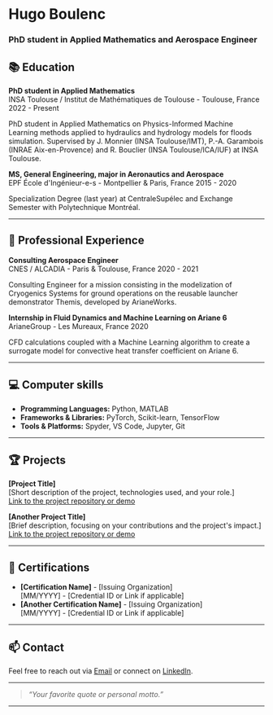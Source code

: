 # Hugo Boulenc

### PhD student in Applied Mathematics and Aerospace Engineer

## 📚 Education

**PhD student in Applied Mathematics**  
INSA Toulouse / Institut de Mathématiques de Toulouse - Toulouse, France
2022 - Present 

PhD student in Applied Mathematics on Physics-Informed Machine Learning methods applied to hydraulics and hydrology models for floods simulation. Supervised by J. Monnier (INSA Toulouse/IMT), P.-A. Garambois (INRAE Aix-en-Provence) and R. Bouclier (INSA Toulouse/ICA/IUF) at INSA Toulouse.

**MS, General Engineering, major in Aeronautics and Aerospace**  
EPF École d'Ingénieur-e-s - Montpellier & Paris, France
2015 - 2020 

Specialization Degree (last year) at CentraleSupélec and Exchange Semester with Polytechnique Montréal.

---

## 💼 Professional Experience

**Consulting Aerospace Engineer**  
CNES / ALCADIA - Paris & Toulouse, France
2020 - 2021

Consulting Engineer for a mission consisting in the modelization of Cryogenics Systems for ground operations on the reusable launcher demonstrator Themis, developed by ArianeWorks.

**Internship in Fluid Dynamics and Machine Learning on Ariane 6**  
ArianeGroup - Les Mureaux, France
2020

CFD calculations coupled with a Machine Learning algorithm to create a surrogate model for convective heat transfer coefficient on Ariane 6.

---

## 💻 Computer skills

- **Programming Languages:** Python, MATLAB
- **Frameworks & Libraries:** PyTorch, Scikit-learn, TensorFlow
- **Tools & Platforms:** Spyder, VS Code, Jupyter, Git

---

## 🏆 Projects

**[Project Title]**  
[Short description of the project, technologies used, and your role.]  
[Link to the project repository or demo](https://github.com/your-project)

**[Another Project Title]**  
[Brief description, focusing on your contributions and the project's impact.]  
[Link to the project repository or demo](https://github.com/your-other-project)

---

## 📜 Certifications

- **[Certification Name]** - [Issuing Organization]  
  [MM/YYYY] - [Credential ID or Link if applicable]  
- **[Another Certification Name]** - [Issuing Organization]  
  [MM/YYYY] - [Credential ID or Link if applicable]  

---

## 📫 Contact

Feel free to reach out via [Email](mailto:hugo.boulenc@insa-toulouse.fr) or connect on [LinkedIn](https://www.linkedin.com/in/hugo-boulenc-596694132/).

---

> _“Your favorite quote or personal motto.”_

---
